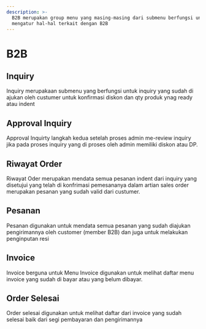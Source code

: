 ```yaml
---
description: >-
  B2B merupakan group menu yang masing-masing dari submenu berfungsi untuk
  mengatur hal-hal terkait dengan B2B
---
```


# B2B

## Inquiry

Inquiry merupakaan submenu yang berfungsi untuk inquiry yang sudah di ajukan oleh custumer untuk konfirmasi diskon dan qty produk ynag ready atau indent

## Approval Inquiry

Approval Inquirty langkah kedua setelah proses admin me-review inquiry jika pada proses inquiry yang di proses oleh admin memiliki diskon atau DP.

## Riwayat Order

Riwayat Oder merupakan mendata semua pesanan indent dari inquiry yang disetujui yang telah di konfrimasi pemesananya dalam artian sales order merupakan pesanan yang sudah valid dari custumer. 

## Pesanan

Pesanan digunakan untuk mendata semua pesanan yang sudah diajukan pengirimannya oleh customer \(member B2B\) dan juga untuk melakukan penginputan resi

## Invoice

Invoice berguna untuk Menu Invoice digunakan untuk melihat daftar menu invoice yang sudah di bayar atau yang belum dibayar.

## Order Selesai

Order selesai digunakan untuk melihat daftar dari invoice yang sudah selesai baik dari segi pembayaran dan pengirimannya



